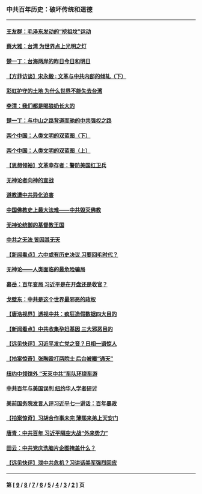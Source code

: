 ### 中共百年历史：破坏传统和道德
---
#### [王友群：毛泽东发动的“挖祖坟”运动](../../pages/nf1176114/n13723639.md?05030430) 
#### [蔡大雅：台湾 为世界点上光明之灯](../../pages/nf1176114/n13531530.md?05030430) 
#### [楚一丁：台海两岸的昨日今日和明日](../../pages/nf1176114/n13531468.md?05030430) 
#### [【方菲访谈】宋永毅 : 文革与中共内部的倾轧（下）](../../pages/nf1176114/n13486836.md?05030430) 
#### [彩虹护守的土地 为什么世界不能失去台湾](../../pages/nf1176114/n13476849.md?05030430) 
#### [李清：我们都是喝狼奶长大的](../../pages/nf1176114/n13471478.md?05030430) 
#### [楚一丁：与中山之路背道而驰的中共强权之路](../../pages/nf1176114/n13437270.md?05030430) 
#### [两个中国：人类文明的双蓝图（下）](../../pages/nf1176114/n13423132.md?05030430) 
#### [两个中国：人类文明的双蓝图（上）](../../pages/nf1176114/n13422687.md?05030430) 
#### [【思想领袖】文革幸存者：警防美国红卫兵](../../pages/nf1176114/n13339289.md?05030430) 
#### [无神论者向神的宣战](../../pages/nf1176114/n13281535.md?05030430) 
#### [道教遭中共异化迫害](../../pages/nf1176114/n13281463.md?05030430) 
#### [中国佛教史上最大法难——中共毁灭佛教](../../pages/nf1176114/n13281397.md?05030430) 
#### [无神论统御的基督教王国](../../pages/nf1176114/n13281280.md?05030430) 
#### [中共之无法 皆因其无天](../../pages/nf1176114/n13281088.md?05030430) 
#### [【新闻看点】六中或有历史决议 习要回毛时代？](../../pages/nf1176114/n13222895.md?05030430) 
#### [无神论——人类面临的最危险骗局](../../pages/nf1176114/n13196137.md?05030430) 
#### [慕岳：百年变局 习近平是在开盘还是收官？](../../pages/nf1176114/n13206516.md?05030430) 
#### [戈壁东：中共是这个世界最邪恶的政权](../../pages/nf1176114/n13085641.md?05030430) 
#### [【唐浩视界】透视中共：疯狂造假数据四大目的](../../pages/nf1176114/n13080590.md?05030430) 
#### [【新闻看点】中共收集孕妇基因 三大邪恶目的](../../pages/nf1176114/n13077182.md?05030430) 
#### [【远见快评】习近平发亡党之音？日相一语惊人](../../pages/nf1176114/n13074809.md?05030430) 
#### [【拍案惊奇】张陶殴打两院士 后台被曝“通天”](../../pages/nf1176114/n13070496.md?05030430) 
#### [纽约中领馆外 “天灭中共”车队环绕车游](../../pages/nf1176114/n13070693.md?05030430) 
#### [中共百年与美国误判 纽约华人学者研讨](../../pages/nf1176114/n13067969.md?05030430) 
#### [美前国务院发言人评习近平七一讲话：百年暴政](../../pages/nf1176114/n13066986.md?05030430) 
#### [【拍案惊奇】习胡合作事未完 薄熙来弟上天安门](../../pages/nf1176114/n13065867.md?05030430) 
#### [唐青：中共百年 习近平隔空大战“外来势力”](../../pages/nf1176114/n13065976.md?05030430) 
#### [田云：中共党庆洗脑片企图掩盖什么？](../../pages/nf1176114/n13064395.md?05030430) 
#### [【远见快评】泄中共危机？习讲话美军强烈回应](../../pages/nf1176114/n13064269.md?05030430) 

---
#### 第 [ [9](./9.md?05030430) / [8](./8.md?05030430) / [7](./7.md?05030430) / [6](./6.md?05030430) / [5](./5.md?05030430) / [4](./4.md?05030430) / [3](./3.md?05030430) / [2](./2.md?05030430) ] 页
